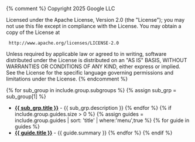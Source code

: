 {% comment %}
 Copyright 2025 Google LLC

 Licensed under the Apache License, Version 2.0 (the "License");
 you may not use this file except in compliance with the License.
 You may obtain a copy of the License at

     http://www.apache.org/licenses/LICENSE-2.0

 Unless required by applicable law or agreed to in writing, software
 distributed under the License is distributed on an "AS IS" BASIS,
 WITHOUT WARRANTIES OR CONDITIONS OF ANY KIND, either express or implied.
 See the License for the specific language governing permissions and
 limitations under the License.
{% endcomment %}

{% for sub_group in include.group.subgroups %}
{% assign sub_grp = sub_group[1] %}
* [**{{ sub_grp.title }}**]({{sub_grp.url}}) - {{ sub_grp.description }}
{% endfor %}
{% if include.group.guides.size > 0 %}
{% assign guides = include.group.guides | sort: 'title' | where:'menu',true %}
{% for guide in guides %}
* [**{{ guide.title }}**]({{guide.url}}) - {{ guide.summary }}
{% endfor %}
{% endif %}
